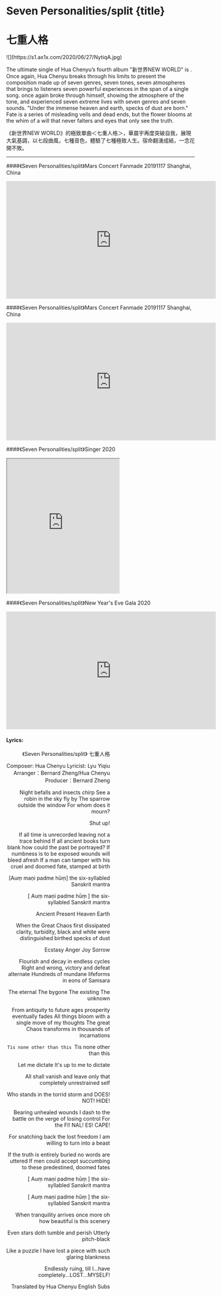 # Seven Personalities/split {title}
# 七重人格
<div class="background" markdown="1">
![](https://s1.ax1x.com/2020/06/27/NytiqA.jpg)
</div>

The ultimate single of Hua Chenyu’s fourth album "新世界NEW WORLD" is <Split>. Once again, Hua Chenyu breaks through his limits to present the composition made up of seven genres, seven tones, seven atmospheres that brings to listeners seven powerful experiences in the span of a single song. once again broke through himself, showing the atmosphere of the tone, and experienced seven extreme lives with seven genres and seven sounds. "Under the immense heaven and earth, specks of dust are born." Fate is a series of misleading veils and dead ends, but the flower blooms at the whim of a will that never falters and eyes that only see the truth.

《新世界NEW WORLD》的極致單曲＜七重人格＞，華晨宇再度突破自我，展現大氣基調，以七段曲風，七種音色，體驗了七種極致人生。宿命翻湧成結，一念花開不敗。

---------------------------------

####《Seven Personalities/split》Mars Concert Fanmade 20191117 Shanghai, China

<iframe width="560" height="315" src="https://www.youtube.com/embed/NpwEOmj9eAs" frameborder="0" allow="accelerometer; autoplay; encrypted-media; gyroscope; picture-in-picture" allowfullscreen></iframe>

####《Seven Personalities/split》Mars Concert Fanmade 20191117 Shanghai, China

<iframe width="560" height="315" src="https://www.youtube.com/embed/ENMf_sVSuk8" frameborder="0" allow="accelerometer; autoplay; encrypted-media; gyroscope; picture-in-picture" allowfullscreen></iframe>

####《Seven Personalities/split》Singer 2020

<iframe allowfullscreen height=360 src="https://rio6.github.io/Subtube?v=F6pHNt9BSdo&subtitle-English=https://dl.dropboxusercontent.com/s/deb6x457y5iyich/Singer%202020%20EP11%207%20Personalities.srt"></iframe>

####《Seven Personalities/split》New Year's Eve Gala 2020

<iframe width="560" height="315" src="https://www.youtube.com/embed/U_HR6ACvedE" frameborder="0" allow="accelerometer; autoplay; encrypted-media; gyroscope; picture-in-picture" allowfullscreen></iframe>

#### Lyrics:
<div class="box">
<div class="lyrics" style="width: 55%; text-align: right">
《Seven Personalities/split》
   七重人格
   
Composer: Hua Chenyu
Lyricist: Lyu Yiqiu
Arranger：Bernard Zheng/Hua Chenyu
Producer：Bernard Zheng

Night befalls and insects chirp
See a robin in the sky fly by
The sparrow outside the window
For whom does it mourn?
 
Shut up!
 
If all time is unrecorded leaving not a trace behind
If all ancient books turn blank how could the past be portrayed?
If numbness is to be exposed wounds will bleed afresh
If a man can tamper with his cruel and doomed fate, stamped at birth
 
[Auṃ maṇi padme hūṃ]
the six-syllabled Sanskrit mantra
 
[ Auṃ maṇi padme hūṃ ]
the six-syllabled Sanskrit mantra
 
Ancient
Present
Heaven
Earth
 
When the Great Chaos first dissipated
clarity, turbidity, black and white were distinguished
birthed specks of dust
 
Ecstasy
Anger
Joy
Sorrow
 
Flourish and decay in endless cycles
Right and wrong, victory and defeat alternate
Hundreds of mundane lifeforms in eons of Samsara
 
The eternal
The bygone
The existing
The unknown
 
From antiquity to future ages prosperity eventually fades
All things bloom with a single move of my thoughts
The great Chaos transforms in thousands of incarnations
 
`Tis none other than this
`Tis none other than this
 
Let me dictate 
It's up to me to dictate
 
All shall vanish and leave only
that completely unrestrained self
 
Who stands in the torrid storm 
and DOES! NOT! HIDE!
 
Bearing unhealed wounds
I dash to the battle on the verge of losing control
For the FI! NAL! ES! CAPE!

For snatching back the lost freedom
I am willing to turn into a beast

If the truth is entirely buried 
no words are uttered
If men could accept succumbing 
to these predestined, doomed fates
 
[ Auṃ maṇi padme hūṃ ]
the six-syllabled Sanskrit mantra
 
[ Auṃ maṇi padme hūṃ ]
the six-syllabled Sanskrit mantra
 
When tranquility arrives once more
oh how beautiful is this scenery
 
Even stars doth tumble and perish
Utterly pitch-black
 
Like a puzzle
I have lost a piece
with such glaring blankness

Endlessly ruing, till I...have completely...LOST...MYSELF!

Translated by Hua Chenyu English Subs
</div>